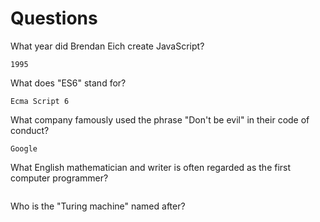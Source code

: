 # Questions

What year did Brendan Eich create JavaScript?

```
1995
```

What does "ES6" stand for?

```
Ecma Script 6
```

What company famously used the phrase "Don't be evil" in their code of conduct?

```
Google
```

What English mathematician and writer is often regarded as the first computer programmer?

```

```

Who is the "Turing machine" named after?

```

```
